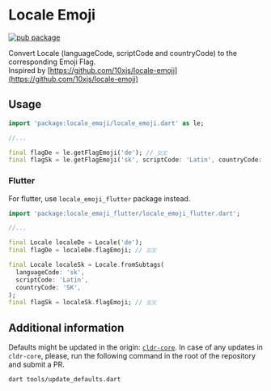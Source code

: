 # Locale Emoji

[![pub package](https://img.shields.io/pub/v/locale_emoji.svg)](https://pub.dev/packages/locale_emoji)

Convert Locale (languageCode, scriptCode and countryCode) to the corresponding Emoji Flag.  
Inspired by [https://github.com/10xjs/locale-emoji](https://github.com/10xjs/locale-emoji)

## Usage

```dart
import 'package:locale_emoji/locale_emoji.dart' as le;

//...

final flagDe = le.getFlagEmoji('de'); // 🇩🇪
final flagSk = le.getFlagEmoji('sk', scriptCode: 'Latin', countryCode: 'SK'); // 🇸🇰
```

### Flutter

For flutter, use `locale_emoji_flutter` package instead.

```dart
import 'package:locale_emoji_flutter/locale_emoji_flutter.dart';

//...

final Locale localeDe = Locale('de');
final flagDe = localeDe.flagEmoji; // 🇩🇪

final Locale localeSk = Locale.fromSubtags(
  languageCode: 'sk',
  scriptCode: 'Latin',
  countryCode: 'SK',
);
final flagSk = localeSk.flagEmoji; // 🇸🇰
```

## Additional information

Defaults might be updated in the origin: [`cldr-core`](https://github.com/unicode-cldr/cldr-core/blob/master/supplemental/likelySubtags.json).
In case of any updates in `cldr-core`, please, run the following command in the root of the repository and submit a PR.

```console
dart tools/update_defaults.dart
```
